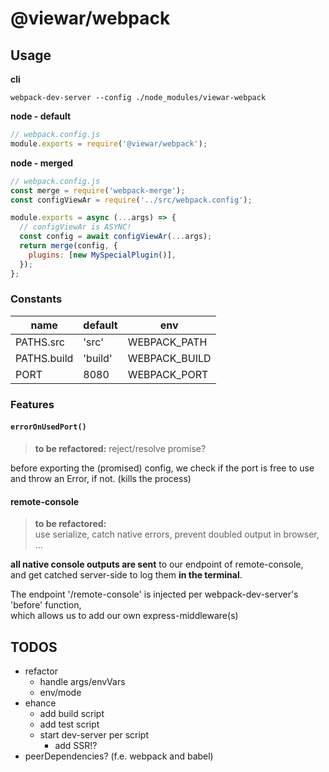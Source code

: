 # @viewar/webpack

## Usage

**cli**

`webpack-dev-server --config ./node_modules/viewar-webpack`

**node - default**

```javascript
// webpack.config.js
module.exports = require('@viewar/webpack');
```

**node - merged**

```javascript
// webpack.config.js
const merge = require('webpack-merge');
const configViewAr = require('../src/webpack.config');

module.exports = async (...args) => {
  // configViewAr is ASYNC!
  const config = await configViewAr(...args);
  return merge(config, {
    plugins: [new MySpecialPlugin()],
  });
};
```

### Constants

| name        | default | env           |
| ----------- | ------- | ------------- |
| PATHS.src   | 'src'   | WEBPACK_PATH  |
| PATHS.build | 'build' | WEBPACK_BUILD |
| PORT        | 8080    | WEBPACK_PORT  |

### Features

#### `errorOnUsedPort()`

> **to be refactored:** reject/resolve promise?

before exporting the (promised) config, we check if the port is free to use  
and throw an Error, if not. (kills the process)

#### remote-console

> **to be refactored:**  
> use serialize, catch native errors, prevent doubled output in browser, ...

**all native console outputs are sent** to our endpoint of remote-console,  
and get catched server-side to log them **in the terminal**.

The endpoint '/remote-console' is injected per webpack-dev-server's 'before' function,  
which allows us to add our own express-middleware(s)

## TODOS

- refactor
  - handle args/envVars
  - env/mode
- ehance
  - add build script
  - add test script
  - start dev-server per script
    - add SSR!?
- peerDependencies? (f.e. webpack and babel)
